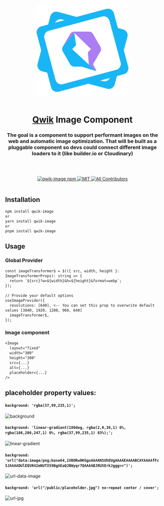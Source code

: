 <p align="center">
<br/>
  <img width="300" src="./assets/qwik-image-logo.png" alt="The goal is a component to support performant images on the web and automatic image optimization.
That will be built as a pluggable component so devs could connect different image loaders to it (like Cloudinary, or builder)">
  <br/>
  <br/>
</p>

<h1 align='center'><a href='https://github.com/BuilderIO/qwik'>Qwik</a> Image Component</h1>

<div align='center'>
  <h3>The goal is a component to support performant images on the web and automatic image optimization.
That will be built as a pluggable component so devs could connect different image loaders to it (like builder.io or Cloudinary)</h3>
  
  <br><br>

  <a href='https://img.shields.io/npm/v/qwik-image?label=npm%20version'>
  <img src='https://img.shields.io/npm/v/qwik-image?label=npm%20version' alt='qwik-image npm'>
  </a>
  <a href='https://opensource.org/licenses/MIT'>
  <img src='https://img.shields.io/badge/License-MIT-green.svg' alt='MIT'>
  </a>
  <a href='#contributors'>
  <img src='https://img.shields.io/badge/all_contributors-1-orange.svg?style=flat-square' alt='All Contributors'>
  </a>

</div>
<br>

## Installation

```
npm install qwik-image
or
yarn install qwik-image
or
pnpm install qwik-image
```

## Usage

### Global Provider

```
const imageTransformer$ = $(({ src, width, height }: ImageTransformerProps): string => {
  return `${src}?w=${width}&h=${height}&format=webp`;
});

// Provide your default options
useImageProvider({
  resolutions: [640], <-- You can set this prop to overwrite default values [3840, 1920, 1280, 960, 640]
  imageTransformer$,
});
```

### Image component

```
<Image
  layout="fixed"
  width="300"
  height="300"
  src={...}
  alt={...}
  placeholder={...}
/>
```

## placeholder property values:

#### `background: 'rgba(37,99,235,1)';`

<img width="312" alt="background" src="https://user-images.githubusercontent.com/35845425/223715512-d097de71-09a8-4e55-aa54-f59850e0a3a3.png">

#### `background: 'linear-gradient(180deg, rgba(2,0,36,1) 0%, rgba(166,206,247,1) 0%, rgba(37,99,235,1) 83%);';`

<img width="312" alt="linear-gradient" src="https://user-images.githubusercontent.com/35845425/223715243-a058998c-f2c3-4811-b15d-344d3fd3a891.png">

#### `background: 'url("data:image/png;base64,iVBORw0KGgoAAAANSUhEUgAAAAEAAAABCAYAAAAfFcSJAAAADUlEQVR42mNUTX59BgAEaQJBWyqr7QAAAABJRU5ErkJggg==")';`

<img width="312" alt="url-data-image" src="https://user-images.githubusercontent.com/35845425/223958138-bdb0f110-460b-4fb3-a114-e7b9d63c12b6.png">

#### `background: 'url("/public/placeholder.jpg") no-repeat center / cover';`

<img width="312" alt="url-jpg" src="https://user-images.githubusercontent.com/35845425/223715374-ea5a41fa-a7df-42e1-af1b-2c0322608397.png">
